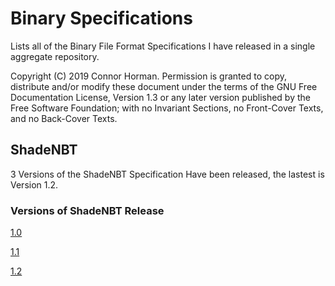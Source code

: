 # Binary Specifications #

Lists all of the Binary File Format Specifications I have released in a single aggregate repository. 

Copyright (C)  2019  Connor Horman.
Permission is granted to copy, distribute and/or modify these document
under the terms of the GNU Free Documentation License, Version 1.3
or any later version published by the Free Software Foundation;
with no Invariant Sections, no Front-Cover Texts, and no Back-Cover Texts.

## ShadeNBT ##

3 Versions of the ShadeNBT Specification Have been released, the lastest is Version 1.2. 

### Versions of ShadeNBT Release ###

[1.0](https://chorman0773.github.io/BinarySpecifications/ShadeNBT/1.0)

[1.1](https://chorman0773.github.io/BinarySpecifications/ShadeNBT/1.1)

[1.2](https://chorman0773.github.io/BinarySpecifications/ShadeNBT/1.2)
